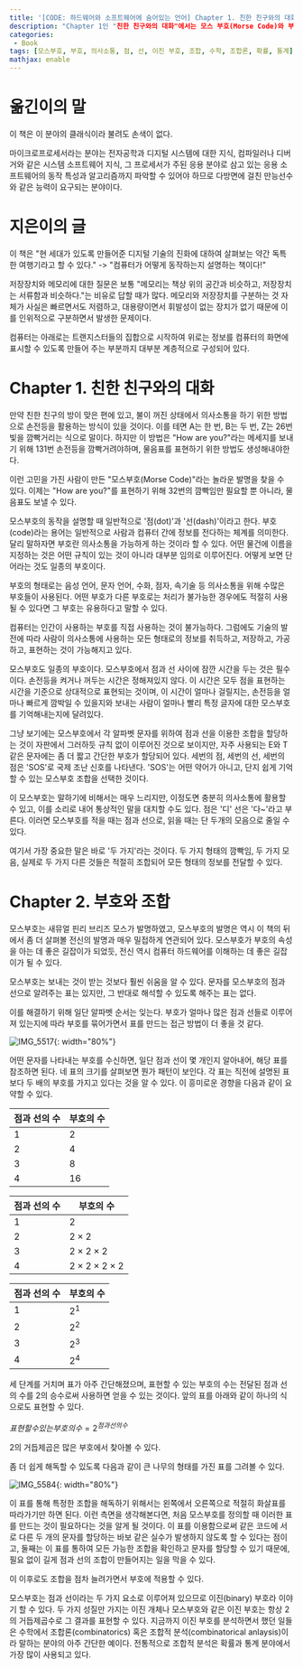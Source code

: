 ```yaml
---
title: '[CODE: 하드웨어와 소프트웨어에 숨어있는 언어] Chapter 1. 친한 친구와의 대화 ~ Chapter 2. 부호와 조합'
description: "Chapter 1인 "친한 친구와의 대화"에서는 모스 부호(Morse Code)와 부호의 개념을 소개한다. 모스 부호는 점(dot)과 선(dash)의 조합으로 알파벳과 숫자, 기호 등을 표현하는 부호 체계이다. 이 챕터에서는 모스 부호의 동작 원리를 설명하고, 부호의 중요성과 활용 가능성에 대해 이야기한다. 모스 부호를 통해 의사소통에 사용되는 부호의 역할과 중요성을 이해할 수 있다. Chapter 2인 "부호와 조합"에서는 모스 부호를 비롯한 부호의 조합에 대해 다룬다. 부호는 점과 선의 이진 형태로 구성되며, 부호의 조합과 표현 방법에 대해 설명한다. 또한, 부호의 수와 점과 선의 수 간의 관계를 분석하고, 이진 부호의 특징과 조합적 분석에 대해 다룬다. 이 챕터를 통해 부호와 조합에 대한 이해를 확장하고, 이진 부호의 활용과 응용에 대해 배울 수 있다."
categories:
 - Book
tags: [모스부호, 부호, 의사소통, 점, 선, 이진 부호, 조합, 수학, 조합론, 확률, 통계]
mathjax: enable
---
```


# 옮긴이의 말

이 책은 이 분야의 클래식이라 불려도 손색이 없다.

마이크로프로세서라는 분야는 전자공학과 디지털 시스템에 대한 지식, 컴파일러나 디버거와 같은 시스템 소프트웨어 지식, 그 프로세서가 주된 응용 분야로 삼고 있는 응용 소프트웨어의 동작 특성과 알고리즘까지 파악할 수 있어야 하므로 다방면에 걸친 만능선수와 같은 능력이 요구되는 분야이다.

# 지은이의 글

이 책은 "현 세대가 있도록 만들어준 디지털 기술의 진화에 대하여 살펴보는 약간 독특한 여행기라고 할 수 있다." -> "컴퓨터가 어떻게 동작하는지 설명하는 책이다!"

저장장치와 메모리에 대한 질문은 보통 "메모리는 책상 위의 공간과 비슷하고, 저장장치는 서류함과 비슷하다."는 비유로 답할 때가 많다. 메모리와 저장장치를 구분하는 것 자체가 사실은 빠르면서도 저렴하고, 대용량이면서 휘발성이 없는 장치가 없기 때문에 이를 인위적으로 구분하면서 발생한 문제이다.

컴퓨터는 아래로는 트랜지스터들의 집합으로 시작하여 위로는 정보를 컴퓨터의 화면에 표시할 수 있도록 만들어 주는 부분까지 대부분 계층적으로 구성되어 있다.

# Chapter 1. 친한 친구와의 대화

만약 친한 친구의 방이 맞은 편에 있고, 불이 꺼진 상태에서 의사소통을 하기 위한 방법으로 손전등을 활용하는 방식이 있을 것이다. 이를 테면 A는 한 번, B는 두 번, Z는 26번 빛을 깜빡거리는 식으로 말이다. 하지만 이 방법은 "How are you?"라는 메세지를 보내기 위해 131번 손전등을 깜빡거려야하며, 물음표를 표현하기 위한 방법도 생성해내야한다.

이런 고민을 가진 사람이 만든 "모스부호(Morse Code)"라는 놀라운 발명을 찾을 수 있다. 이제는 "How are you?"를 표현하기 위해 32번의 깜빡임만 필요할 뿐 아니라, 물음표도 보낼 수 있다.

모스부호의 동작을 설명할 때 일반적으로 '점(dot)'과 '선(dash)'이라고 한다. 부호(code)라는 용어는 일반적으로 사람과 컴퓨터 간에 정보를 전다하는 체계를 의미한다. 달리 말하자면 부호란 의사소통을 가능하게 하는 것이라 할 수 있다. 어떤 물건에 이름을 지정하는 것은 어떤 규칙이 있는 것이 아니라 대부분 임의로 이루어진다. 어떻게 보면 단어라는 것도 일종의 부호이다.

부호의 형태로는 음성 언어, 문자 언어, 수화, 점자, 속기술 등 의사소통을 위해 수많은 부호들이 사용된다. 어떤 부호가 다른 부호로는 처리가 불가능한 경우에도 적절히 사용될 수 있다면 그 부호는 유용하다고 말할 수 있다.

컴퓨터는 인간이 사용하는 부호를 직접 사용하는 것이 불가능하다. 그럼에도 기술의 발전에 따라 사람이 의사소통에 사용하는 모든 형태로의 정보를 취득하고, 저장하고, 가공하고, 표현하는 것이 가능해지고 있다.

모스부호도 일종의 부호이다. 모스부호에서 점과 선 사이에 잠깐 시간을 두는 것은 필수이다. 손전등을 켜거나 꺼두는 시간은 정해져있지 않다. 이 시간은 모두 점을 표현하는 시간을 기준으로 상대적으로 표현되는 것이며, 이 시간이 얼마나 걸릴지는, 손전등을 얼마나 빠르게 깜박일 수 있을지와 보내는 사람이 얼마나 빨리 특정 글자에 대한 모스부호를 기억해내는지에 달려있다.

그냥 보기에는 모스부호에서 각 알파벳 문자를 위하여 점과 선을 이용한 조합을 할당하는 것이 자판에서 그러하듯 규칙 없이 이루어진 것으로 보이지만, 자주 사용되는 E와 T 같은 문자에는 좀 더 짧고 간단한 부호가 할당되어 있다. 세번의 점, 세번의 선, 세번의 점은 'SOS'로 국제 조난 신호를 나타낸다. 'SOS'는 어떤 약어가 아니고, 단지 쉽게 기억할 수 있는 모스부호 조합을 선택한 것이다.

이 모스부호는 말하기에 비해서는 매우 느리지만, 이정도면 충분히 의사소통에 활용할 수 있고, 이를 소리로 내어 통상적인 말을 대치할 수도 있다. 점은 '디' 선은 '다~'라고 부른다. 이러면 모스부호를 적을 때는 점과 선으로, 읽을 때는 단 두개의 모음으로 줄일 수 있다.

여기서 가장 중요한 말은 바로 '두 가지'라는 것이다. 두 가지 형태의 깜빡임, 두 가지 모음, 실제로 두 가지 다른 것들은 적절히 조합되어 모든 형태의 정보를 전달할 수 있다.


# Chapter 2. 부호와 조합

모스부호는 새뮤얼 핀리 브리즈 모스가 발명하였고, 모스부호의 발명은 역시 이 책의 뒤에서 좀 더 살펴볼 전신의 발명과 매우 밀접하게 연관되어 있다. 모스부호가 부호의 속성을 아는 데 좋은 길잡이가 되었듯, 전신 역시 컴퓨터 하드웨어를 이해하는 데 좋은 길잡이가 될 수 있다.

모스부호는 보내는 것이 받는 것보다 훨씬 쉬움을 알 수 있다. 문자를 모스부호의 점과 선으로 알려주는 표는 있지만, 그 반대로 해석할 수 있도록 해주는 표는 없다.

이를 해결하기 위해 일단 알파벳 순서는 잊는다. 부호가 얼마나 많은 점과 선들로 이루어져 있는지에 따라 부호를 묶어가면서 표를 만드는 접근 방법이 더 좋을 것 같다.

![IMG_5517](https://github.com/6mini/6mini.github.io/assets/79494088/db6895bd-9a0b-438e-8c55-03bd860c89f0){: width="80%"}

어떤 문자를 나타내는 부호를 수신하면, 일단 점과 선이 몇 개인지 알아내어, 해당 표를 참조하면 된다. 네 표의 크기를 살펴보면 뭔가 패턴이 보인다. 각 표는 직전에 설명된 표보다 두 배의 부호를 가지고 있다는 것을 알 수 있다. 이 흥미로운 경향을 다음과 같이 요약할 수 있다.

점과 선의 수|부호의 수
--|--
$1$|$2$
$2$|$4$
$3$|$8$
$4$|$16$

점과 선의 수|부호의 수
--|--
$1$|$2$
$2$|$2 \times 2$
$3$|$2 \times 2 \times 2$
$4$|$2 \times 2 \times 2 \times 2$

점과 선의 수|부호의 수
--|--
$1$|$2^1$
$2$|$2^2$
$3$|$2^3$
$4$|$2^4$

세 단계를 거치며 표가 아주 간단해졌으며, 표현할 수 있는 부호의 수는 전달된 점과 선의 수를 2의 승수로써 사용하면 얻을 수 있는 것이다. 앞의 표를 아래와 같이 하나의 식으로도 표현할 수 있다.

$표현할 수 있는 부호의 수 = 2^{점과 선의 수}$

2의 거듭제곱은 많은 부호에서 찾아볼 수 있다.

좀 더 쉽게 해독할 수 있도록 다음과 같이 큰 나무의 형태를 가진 표를 그려볼 수 있다.

![IMG_5584](https://github.com/6mini/6mini.github.io/assets/79494088/cb6311ea-2b1b-4efe-8412-4681f03b0999){: width="80%"}

이 표를 통해 특정한 조합을 해독하기 위해서는 왼쪽에서 오른쪽으로 적절히 화살표를 따라가기만 하면 된다. 이런 측면을 생각해본다면, 처음 모스부호를 정의할 때 이러한 표를 만드는 것이 필요하다는 것을 알게 될 것이다. 이 표를 이용함으로써 같은 코드에 서로 다른 두 개의 문자를 할당하는 바보 같은 실수가 발생하지 않도록 할 수 있다는 점이고, 둘째는 이 표를 통하여 모든 가능한 조합을 확인하고 문자를 할당할 수 있기 때문에, 필요 없이 길게 점과 선의 조합이 만들어지는 일을 막을 수 있다.

이 이후로도 조합을 점차 늘려가면서 부호에 적용할 수 있다.

모스부호는 점과 선이라는 두 가지 요소로 이루어져 있으므로 이진(binary) 부호라 이야기 할 수 있다. 두 가지 성질만 가지는 이진 개체나 모스부호와 같은 이진 부호는 항상 2의 거듭제곱수로 그 결과를 표현할 수 있다. 지금까지 이진 부호를 분석하면서 했던 일들은 수학에서 조합론(combinatorics) 혹은 조합적 분석(combinatorical anlaysis)이라 말하는 분야의 아주 간단한 예이다. 전통적으로 조합적 분석은 확률과 통계 분야에서 가장 많이 사용되고 있다. 

